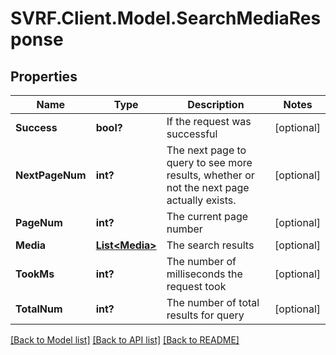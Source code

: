 # SVRF.Client.Model.SearchMediaResponse
## Properties

Name | Type | Description | Notes
------------ | ------------- | ------------- | -------------
**Success** | **bool?** | If the request was successful | [optional] 
**NextPageNum** | **int?** | The next page to query to see more results, whether or not the next page actually exists. | [optional] 
**PageNum** | **int?** | The current page number | [optional] 
**Media** | [**List&lt;Media&gt;**](Media.md) | The search results | [optional] 
**TookMs** | **int?** | The number of milliseconds the request took | [optional] 
**TotalNum** | **int?** | The number of total results for query | [optional] 

[[Back to Model list]](../README.md#documentation-for-models) [[Back to API list]](../README.md#documentation-for-api-endpoints) [[Back to README]](../README.md)

